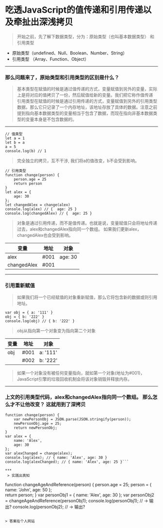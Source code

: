 
# 吃透JavaScript的值传递和引用传递以及牵扯出深浅拷贝
 > 开始之前，先了解下数据类型，分为：原始类型（也叫基本数据类型） 和引用类型

- 原始类型（undefined、Null、Boolean、Number、String）
- 引用类型 （Array、Function、Object）
***

 ### 那么问题来了，原始类型和引用类型的区别是什么？
> 基本类型在赋值的时候是通过值传递的方式，变量赋值到另外的变量，实际上是将对应的值拷贝了一份，然后赋值给新的变量。我们把它称作值传递
引用类型在赋值的时候是通过引用传递的方式，变量赋值到另外的引用类型数据，那么它只记录了一个内存地址，该地址存放了具体的数据。注意之前提到指向基本数据类型的变量相当于包含了数据，而现在指向非基本数据类型的变量本身是不包含数据的。
***

```
// 值类型
let a = 1
let b = a
a = 5
console.log(b) // 1
```
> 完全独立的拷贝，互不干涉, 我们将a的值改变，b不会受到影响。

```
// 引用类型
function change(person) {
    person.age = 25
    return person
}
let alex = {
    age: 30
};
let changedAlex = change(alex)
console.log(alex) // {  age: 25 }
console.log(changedAlex) // {  age: 25 }
```

> 对象是通过引用传递，而不是值传递。也就是说，变量赋值只会将地址传递过去，alex和changedAlex指向同一个数组。 如果我们更新alex，changedAlex也会受到影响。

| 变量 | 地址 | 对象  |
| ---  | ---  | ---   |
| alex | #001|  age: 30 |
| changedAlex | #001| |
***


### 引用重新赋值
>如果我们将一个已经赋值的对象重新赋值，那么它将包含新的数据或则引用地址。

```
var obj = { a: '111' }
obj = { b: '222' }
console.log(obj) // { b: '222' }
```
> obj从指向第一个对象变为指向第二个对象

| 变量 | 地址 | 对象  |
| ---  | ---  | ---   |
| obj | #001|  a: '111' |
| | #002| b: '222'|

> 如果一个对象没有被任何变量指向，就如第一个对象(地址为#001)，JavaScript引擎的垃圾回收机制会将该对象销毁并释放内存。
***

### 上文的引用类型代码，alex和changedAlex指向同一个数组。 那么怎么才不让他改变？ 这就用到了深拷贝

```
function change(person) {
    var newPersonObj = JSON.parse(JSON.stringify(person));
    newPersonObj.age = 25;
    return newPersonObj;
}
var alex = {
    name: 'Alex',
    age: 30
};
var alexChanged = change(alex);
console.log(alex); // { name: 'Alex', age: 30 }
console.log(alexChanged); // { name: 'Alex', age: 25 }```

***
 > 实践出真知
```
function changeAgeAndReference(person) {
    person.age = 25;
    person = {
        name: 'John',
        age: 50
    };  
    return person;
}
var personObj1 = {
    name: 'Alex',
    age: 30
};
var personObj2 = changeAgeAndReference(personObj1);
console.log(personObj1); // -> 输出?
console.log(personObj2); // -> 输出?

```

> 答案在个人网站











